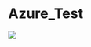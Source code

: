 # Azure_Test
[<img src="http://azuredeploy.net/deploybutton.png"/>](https://portal.azure.com/#create/Microsoft.Template/uri/https%3A%2F%2Fraw.githubusercontent.com%2Fnamasivayagam%2FAzure_Test%2Fmaster%2FAzureDeploy.json)
